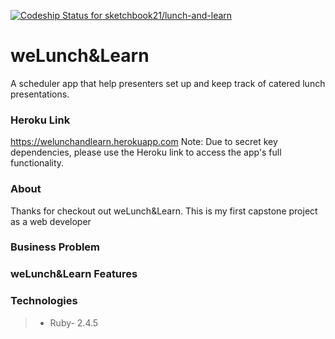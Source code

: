 [![Codeship Status for sketchbook21/lunch-and-learn](https://app.codeship.com/projects/e11e4210-0951-0137-fc98-06b77dea8d40/status?branch=master)](https://app.codeship.com/projects/326128)

# weLunch&Learn
A scheduler app that help presenters set up and keep track of catered lunch presentations.

### Heroku Link
https://welunchandlearn.herokuapp.com
Note: Due to secret key dependencies, please use the Heroku link to access the app's full functionality.

### About
Thanks for checkout out weLunch&Learn. This is my first capstone project as a web developer


### Business Problem

### weLunch&Learn Features


### Technologies

> - Ruby- 2.4.5
